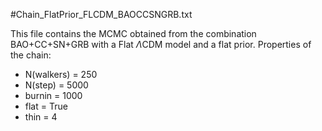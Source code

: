 #Chain_FlatPrior_FLCDM_BAOCCSNGRB.txt

This file contains the MCMC obtained from the combination BAO+CC+SN+GRB with a Flat $\Lambda$CDM model and a flat prior.
Properties of the chain:
  - N(walkers) = 250
  - N(step) = 5000
  - burnin = 1000
  - flat = True
  - thin = 4
